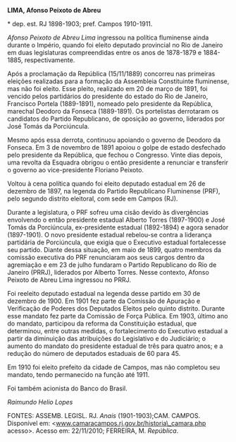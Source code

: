 **LIMA, Afonso Peixoto de Abreu**

\* dep. est. RJ 1898-1903; pref. Campos 1910-1911.

*Afonso Peixoto de Abreu Lima* ingressou na política fluminense ainda
durante o Império, quando foi eleito deputado provincial no Rio de
Janeiro em duas legislaturas compreendidas entre os anos de 1878-1879 e
1884-1885, respectivamente.

Após a proclamação da República (15/11/1889) concorreu nas primeiras
eleições realizadas para a formação da Assembleia Constituinte
fluminense, mas não foi eleito. Esse pleito, realizado em 20 de março de
1891, foi vencido pelos partidários do presidente do estado do Rio de
Janeiro, Francisco Portela (1889-1891), nomeado pelo presidente da
República, marechal Deodoro da Fonseca (1889-1891). Os portelistas
derrotaram os candidatos do Partido Republicano, de oposição ao governo,
liderados por José Tomás da Porciúncula.

Mesmo após essa derrota, continuou apoiando o governo de Deodoro da
Fonseca. Em 3 de novembro de 1891 apoiou o golpe de estado desfechado
pelo presidente da República, que fechou o Congresso. Vinte dias depois,
uma revolta da Esquadra obrigou o então presidente a renunciar e
transferir o governo ao vice-presidente Floriano Peixoto.

Voltou à cena política quando foi eleito deputado estadual em 26 de
dezembro de 1897, na legenda do Partido Republicano Fluminense (PRF),
pelo segundo distrito eleitoral, com sede em Campos (RJ).

Durante a legislatura, o PRF sofreu uma cisão devido às divergências
envolvendo o então presidente estadual Alberto Torres (1897-1900) e José
Tomás da Porciúncula, ex-presidente estadual (1892-1894) e agora senador
(1897-1901). O novo presidente estadual rebelou-se contra a liderança
partidária de Porciúncula, que exigia que o Executivo estadual
fortalecesse seu partido. Diante dessa situação, em maio de 1899, quatro
membros da comissão executiva do PRF renunciaram aos seus cargos dentro
da agremiação e em 23 de julho fundaram o Partido Republicano do Rio de
Janeiro (PRRJ), liderados por Alberto Torres. Nesse contexto, Afonso
Peixoto de Abreu Lima ingressou no PRRJ.

Foi reeleito deputado estadual na legenda desse partido em 30 de
dezembro de 1900. Em 1901 fez parte da Comissão de Apuração e
Verificação de Poderes dos Deputados Eleitos pelo quinto distrito.
Durante esse mandato fez parte da Comissão de Força Pública. Em 1903,
último ano do mandato, participou da reforma da Constituição estadual,
que determinou, entre outras medidas, o fortalecimento do Executivo
estadual a partir da diminuição das atribuições do Legislativo e do
Judiciário; o aumento do mandato do presidente estadual de três para
quatro anos; e a redução do número de deputados estaduais de 60 para 45.

Em 1910 foi eleito prefeito da cidade de Campos, mas não completou seu
mandato, tendo permanecido na função até 1911.

Foi também acionista do Banco do Brasil.

*Raimundo Helio Lopes*

FONTES: ASSEMB. LEGISL. RJ. *Anais* (1901-1903);CAM. CAMPOS. Disponível
em: \<www.camaracampos.rj.gov.br/historia\_camara.php acesso\>. Acesso
em: 22/11/2010; FERREIRA, M. *República*.
